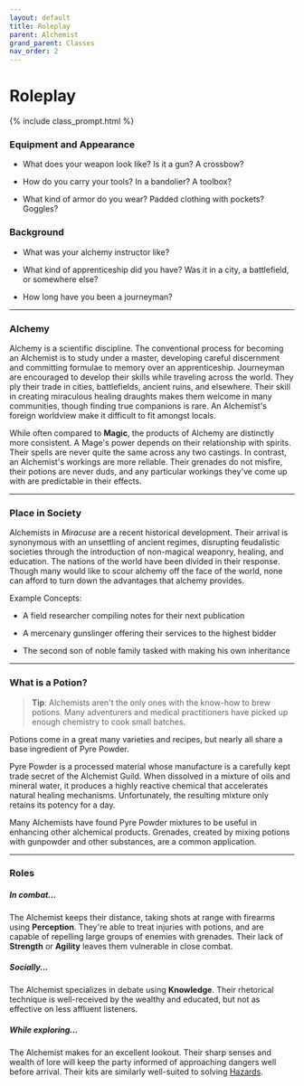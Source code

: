 ```yaml
---
layout: default
title: Roleplay
parent: Alchemist
grand_parent: Classes
nav_order: 2
---
```


# Roleplay

{% include class_prompt.html %}

### Equipment and Appearance

- What does your weapon look like? Is it a gun? A crossbow?

- How do you carry your tools? In a bandolier? A toolbox?

- What kind of armor do you wear? Padded clothing with pockets? Goggles?

### Background

- What was your alchemy instructor like?

- What kind of apprenticeship did you have? Was it in a city, a battlefield, or somewhere else?

- How long have you been a journeyman?

---

### Alchemy

Alchemy is a scientific discipline. The conventional process for becoming an Alchemist is to study under a master, developing careful discernment and committing formulae to memory over an apprenticeship. Journeyman are encouraged to develop their skills while traveling across the world. They ply their trade in cities, battlefields, ancient ruins, and elsewhere. Their skill in creating miraculous healing draughts makes them welcome in many communities, though finding true companions is rare. An Alchemist's foreign worldview make it difficult to fit amongst locals.

While often compared to **<span style="color: {{ site.mage_color }}">Magic</span>**, the products of Alchemy are distinctly more consistent. A Mage's power depends on their relationship with spirits. Their spells are never quite the same across any two castings. In contrast, an Alchemist's workings are more reliable. Their grenades do not misfire, their potions are never duds, and any particular workings they've come up with are predictable in their effects.

---

### Place in Society

Alchemists in _Miracuse_ are a recent historical development. Their arrival is synonymous with an unsettling of ancient regimes, disrupting feudalistic societies through the introduction of non-magical weaponry, healing, and education. The nations of the world have been divided in their response. Though many would like to scour alchemy off the face of the world, none can afford to turn down the advantages that alchemy provides.

Example Concepts:

- A field researcher compiling notes for their next publication

- A mercenary gunslinger offering their services to the highest bidder

- The second son of noble family tasked with making his own inheritance

---

### What is a Potion?

> **Tip**: Alchemists aren't the only ones with the know-how to brew potions. Many adventurers and medical practitioners have picked up enough chemistry to cook small batches.

Potions come in a great many varieties and recipes, but nearly all share a base ingredient of Pyre Powder.

Pyre Powder is a processed material whose manufacture is a carefully kept trade secret of the Alchemist Guild. When dissolved in a mixture of oils and mineral water, it produces a highly reactive chemical that accelerates natural healing mechanisms. Unfortunately, the resulting mixture only retains its potency for a day.

Many Alchemists have found Pyre Powder mixtures to be useful in enhancing other alchemical products. Grenades, created by mixing potions with gunpowder and other substances, are a common application.

---

### Roles

##### In combat...

The Alchemist keeps their distance, taking shots at range with firearms using **<span style="color: {{ site.alchemist_color }}">Perception</span>**. They're able to treat injuries with potions, and are capable of repelling large groups of enemies with grenades. Their lack of **<span style="color: {{ site.soldier_color }}">Strength</span>** or **<span style="color: {{ site.scoundrel_color }}">Agility</span>** leaves them vulnerable in close combat.

##### Socially...

The Alchemist specializes in debate using **<span style="color: {{ site.alchemist_color }}">Knowledge</span>**. Their rhetorical technique is well-received by the wealthy and educated, but not as effective on less affluent listeners.

##### While exploring...

The Alchemist makes for an excellent lookout. Their sharp senses and wealth of lore will keep the party informed of approaching dangers well before arrival. Their kits are similarly well-suited to solving [Hazards](../../adventuring/exploration/index.html#hazards).
